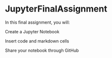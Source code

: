 # JupyterFinalAssignment
In this final assignment, you will:

Create a Jupyter Notebook

Insert code and markdown cells

Share your notebook through GitHub
